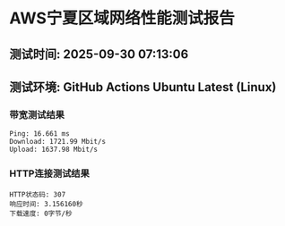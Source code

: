 # AWS宁夏区域网络性能测试报告
## 测试时间: 2025-09-30 07:13:06
## 测试环境: GitHub Actions Ubuntu Latest (Linux)

### 带宽测试结果
```
Ping: 16.661 ms
Download: 1721.99 Mbit/s
Upload: 1637.98 Mbit/s
```

### HTTP连接测试结果
```
HTTP状态码: 307
响应时间: 3.156160秒
下载速度: 0字节/秒
```


